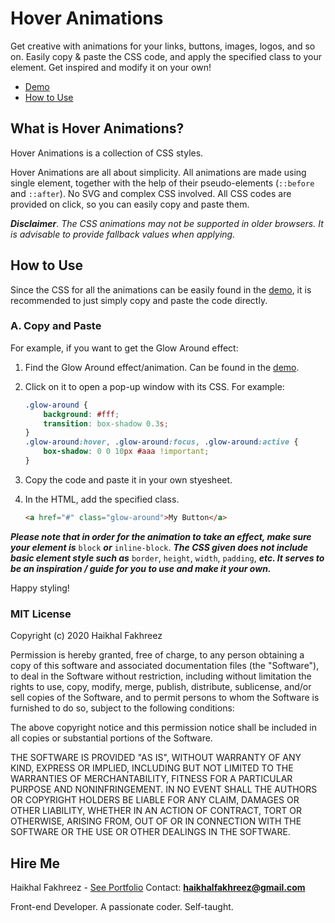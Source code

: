 # Hover Animations

Get creative with animations for your links, buttons, images, logos, and so on. Easily copy & paste the CSS code, and apply the specified class to your element. Get inspired and modify it on your own!

- [Demo](https://haikhalfakhreez.github.io/Hover-Animations/)
- [How to Use](#how-to-use)

## What is Hover Animations?
Hover Animations is a collection of CSS styles. 

Hover Animations are all about simplicity. All animations are made using single element, together with the help of their pseudo-elements (```::before``` and ```::after```). No SVG and complex CSS involved. All CSS codes are provided on click, so you can easily copy and paste them.

***Disclaimer***. *The CSS animations may not be supported in older browsers. It is advisable to provide fallback values when applying.*

## How to Use
Since the CSS for all the animations can be easily found in the [demo](https://haikhalfakhreez.github.io/Hover-Animations/), it is recommended to just simply copy and paste the code directly.

### A. Copy and Paste
For example, if you want to get the Glow Around effect:

1. Find the Glow Around effect/animation. Can be found in the [demo](https://haikhalfakhreez.github.io/Hover-Animations/).
2. Click on it to open a pop-up window with its CSS. For example:

    ```css
    .glow-around {
        background: #fff;
        transition: box-shadow 0.3s;
    }
    .glow-around:hover, .glow-around:focus, .glow-around:active {
        box-shadow: 0 0 10px #aaa !important;
    }
    ```
3. Copy the code and paste it in your own styesheet.
4. In the HTML, add the specified class.

    ```html
    <a href="#" class="glow-around">My Button</a>
    ```

***Please note that in order for the animation to take an effect, make sure your element is*** ```block``` ***or*** ```inline-block```. ***The CSS given does not include basic element style such as*** ```border```, ```height```, ```width```, ```padding```, ***etc. It serves to be an inspiration / guide for you to use and make it your own.***

Happy styling!

### MIT License

Copyright (c) 2020 Haikhal Fakhreez

Permission is hereby granted, free of charge, to any person obtaining a copy
of this software and associated documentation files (the "Software"), to deal
in the Software without restriction, including without limitation the rights
to use, copy, modify, merge, publish, distribute, sublicense, and/or sell
copies of the Software, and to permit persons to whom the Software is
furnished to do so, subject to the following conditions:

The above copyright notice and this permission notice shall be included in all
copies or substantial portions of the Software.

THE SOFTWARE IS PROVIDED "AS IS", WITHOUT WARRANTY OF ANY KIND, EXPRESS OR
IMPLIED, INCLUDING BUT NOT LIMITED TO THE WARRANTIES OF MERCHANTABILITY,
FITNESS FOR A PARTICULAR PURPOSE AND NONINFRINGEMENT. IN NO EVENT SHALL THE
AUTHORS OR COPYRIGHT HOLDERS BE LIABLE FOR ANY CLAIM, DAMAGES OR OTHER
LIABILITY, WHETHER IN AN ACTION OF CONTRACT, TORT OR OTHERWISE, ARISING FROM,
OUT OF OR IN CONNECTION WITH THE SOFTWARE OR THE USE OR OTHER DEALINGS IN THE
SOFTWARE.

## Hire Me

Haikhal Fakhreez - [See Portfolio](https://haikhalfakhreez.github.io/Portfolio/)
Contact: **haikhalfakhreez@gmail.com**

Front-end Developer. A passionate coder. Self-taught.